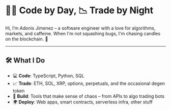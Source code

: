 # 🧑‍💻 Code by Day, 📉 Trade by Night

Hi, I’m Adonis Jimenez – a software engineer with a love for algorithms, markets, and caffeine. When I'm not squashing bugs, I'm chasing candles on the blockchain. 🚀

---

## 🛠️ What I Do

- 💻 **Code**: TypeScript, Python, SQL
- 📈 **Trade**: ETH, SOL, XRP, options, perpetuals, and the occasional degen token
- 🧠 **Build**: Tools that make sense of chaos – from APIs to algo trading bots
- 🌍 **Deploy**: Web apps, smart contracts, serverless infra, other stuff
